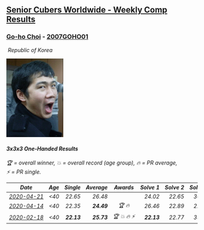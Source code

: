<style>table {white-space: nowrap;}</style>
<link rel="stylesheet" type="text/css" href="/scw-comp/css/flags.css" />

## [Senior Cubers Worldwide - Weekly Comp Results](/scw-comp/results/)
### [Go-ho Choi](README.md) - [2007GOHO01](https://www.worldcubeassociation.org/persons/2007GOHO01?event=333oh)

<i class="flag flag-KR" />&nbsp;Republic of Korea

![Go-ho Choi](1441150538.jpg)

#### 3x3x3 One-Handed Results

<span style="white-space: nowrap;">🏆 = overall winner</span>, <span style="white-space: nowrap;">💥 = overall record (age group)</span>, <span style="white-space: nowrap;">🔥 = PR average</span>, <span style="white-space: nowrap;">⚡ = PR single</span>.

| Date | Age | Single | Average | Awards | Solve 1 | Solve 2 | Solve 3 | Solve 4 | Solve 5 | Video |
| :--: | :--: | --: | --: | :--: | --: | --: | --: | --: | --: | :-- |
| [2020-04-21](../../results/2020-04-21/333oh.md) | <40 | 22.65 | 26.48 |  | 24.02 | 22.65 | 30.83 | 26.73 | 28.68 | [Desktop](https://www.facebook.com/events/880278499062375/permalink/884680381955520) / [Mobile](https://m.facebook.com/events/880278499062375?view=permalink&id=884680381955520) |
| [2020-04-14](../../results/2020-04-14/333oh.md) | <40 | 22.35 | **24.49** | 🏆 🔥 | 26.46 | 22.89 | 22.35 | 29.99 | 24.13 | [Desktop](https://www.facebook.com/events/982619255468618/permalink/987264148337462) / [Mobile](https://m.facebook.com/events/982619255468618?view=permalink&id=987264148337462) |
| [2020-02-18](../../results/2020-02-18/333oh.md) | <40 | **22.13** | **25.73** | 🏆 💥 🔥 ⚡ | **22.13** | 22.77 | 35.44 | 24.99 | 29.43 | [Desktop](https://www.facebook.com/events/1618332754973681/permalink/1618631721610451) / [Mobile](https://m.facebook.com/events/1618332754973681?view=permalink&id=1618631721610451) |


<!-- Global site tag (gtag.js) - Google Analytics -->
<script async src="https://www.googletagmanager.com/gtag/js?id=UA-86348435-3"></script>
<script>window.dataLayer = window.dataLayer || []; function gtag() {dataLayer.push(arguments);} gtag('js', new Date()); gtag('config', 'UA-86348435-3');</script>
